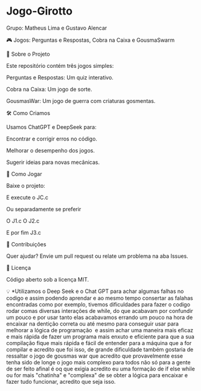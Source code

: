 # Jogo-Girotto
Grupo: Matheus Lima e Gustavo Alencar

🎮 Jogos: Perguntas e Respostas, Cobra na Caixa e GousmaSwarm

📌 Sobre o Projeto

Este repositório contém três jogos simples:

Perguntas e Respostas: Um quiz interativo.

Cobra na Caixa: Um jogo de sorte.

GousmasWar: Um jogo de guerra com criaturas gosmentas.

🛠️ Como Criamos

Usamos ChatGPT e DeepSeek para:

Encontrar e corrigir erros no código.

Melhorar o desempenho dos jogos.

Sugerir ideias para novas mecânicas.

🚀 Como Jogar

Baixe o projeto:

E execute o JC.c

Ou separadamente se preferir

O J1.c
O J2.c

E por fim J3.c

🤝 Contribuições

Quer ajudar? Envie um pull request ou relate um problema na aba Issues.

📜 Licença

Código aberto sob a licença MIT.

💡 *Utilizamos o Deep Seek e o Chat GPT para achar algumas falhas no codigo e assim podendo aprendar e ao mesmo tempo consertar as falahas encontradas como por exemplo, tivemos dificuldades para fazer o codigo rodar comas diversas interações de while, do que acabavam por confundir um pouco e por usar tanto elas acabavamos errando um pouco na hora de encaixar na dentição correta ou até mesmo para conseguir usar para melhorar a lógica de programação  e assim achar uma maneira mais eficaz e mais rápida de fazer um programa mais enxuto e eficiente para que a sua compilação fique mais rápida e fácil de entender para a máquina que a for compilar e acredito que foi isso, de grande dificuldade também gostaria de ressaltar o jogo de gousmas war que acredito que provavelmente esse tenha sido de longe o jogo mais complexo para todos não só para a gente de ser feito afinal é oq que exigia acredito eu uma formação de if else while ou for mais "chatinha" e "complexa" de se obter a lógica para encaixar e fazer tudo funcionar, acredito que seja isso.

